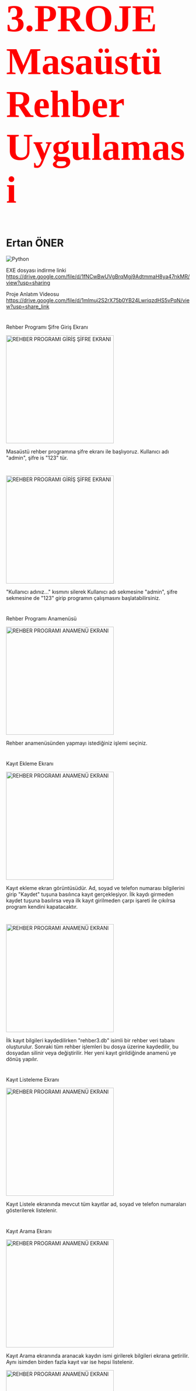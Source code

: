 
<h1 style="color:red; font-family:Times New Roman; font-size:77pt"> 3.PROJE Masaüstü Rehber Uygulamasi </h1>

<h1>Ertan ÖNER </h1>

<img src="https://www.python.org/static/img/python-logo.png" alt="Python"/>

EXE dosyası indirme linki  https://drive.google.com/file/d/1fNCwBwUVgBrqMgj9AdtmmaH8ya47nkMR/view?usp=sharing                

Proje Anlatım Videosu   https://drive.google.com/file/d/1mlmuj2S2rX75b0YB24LwriqzdHS5vPqN/view?usp=share_link 


<h1></h1>

Rehber Programı Şifre Giriş Ekranı 

<img width="295" alt="REHBER PROGRAMI GİRİŞ ŞİFRE EKRANI" src="https://github.com/ertanoner/Proje-3-Masaustu-Rehber-Uygulamasi/assets/161921025/a94562d7-e833-4a99-b81d-597e6a14aa1f">
  


Masaüstü rehber programına şifre ekranı ile başlıyoruz. Kullanıcı adı "admin", şifre is "123" tür. 

<h1></h1>

<img width="295" alt="REHBER PROGRAMI GİRİŞ ŞİFRE EKRANI" src="https://github.com/ertanoner/Proje-3-Masaustu-Rehber-Uygulamasi/assets/161921025/78bd10f1-1001-40ca-97ce-6debd3db7f5d">


"Kullanıcı adınız..." kısmını silerek Kullanıcı adı sekmesine "admin", şifre sekmesine de "123" girip programın çalışmasını başlatabilirsiniz.

<h1></h1>

Rehber Programı Anamenüsü

<img width="295" alt="REHBER PROGRAMI ANAMENÜ EKRANI" src="https://github.com/ertanoner/Proje-3-Masaustu-Rehber-Uygulamasi/assets/161921025/df37998c-bd98-47d2-ae2d-73b22b6ad5fc">


Rehber anamenüsünden yapmayı istediğiniz işlemi seçiniz.

<h1></h1>

Kayıt Ekleme Ekranı

<img width="295" alt="REHBER PROGRAMI ANAMENÜ EKRANI" src="https://github.com/ertanoner/Proje-3-Masaustu-Rehber-Uygulamasi/assets/161921025/31210295-bc24-4c91-8b70-f31c949a142a">


Kayıt ekleme ekran görüntüsüdür. Ad, soyad ve telefon numarası bilgilerini girip "Kaydet" tuşuna basılınca kayıt gerçekleşiyor. İlk kaydı girmeden kaydet tuşuna basılırsa veya ilk kayıt girilmeden çarpı işareti ile çıkılrsa program kendini kapatacaktır.

<h1></h1>

<img width="295" alt="REHBER PROGRAMI ANAMENÜ EKRANI" src="https://github.com/ertanoner/Proje-3-Masaustu-Rehber-Uygulamasi/assets/161921025/f95953a3-9fcd-4032-800d-4bdcd2a83786">


İlk kayıt bilgileri kaydedilirken "rehber3.db" isimli bir rehber veri tabanı oluşturulur. Sonraki tüm rehber işlemleri bu dosya üzerine kaydedilir, bu dosyadan silinir veya değiştirilir. Her yeni kayıt girildiğinde anamenü ye dönüş yapılır.

<h1></h1>

Kayıt Listeleme Ekranı

<img width="295" alt="REHBER PROGRAMI ANAMENÜ EKRANI" src="https://github.com/ertanoner/Proje-3-Masaustu-Rehber-Uygulamasi/assets/161921025/7f22d239-4ab3-448f-8930-2fea8d191fd3">


Kayıt Listele ekranında mevcut tüm kayıtlar ad, soyad ve telefon numaraları gösterilerek listelenir.

<h1></h1>

Kayıt Arama Ekranı

<img width="295" alt="REHBER PROGRAMI ANAMENÜ EKRANI" src="https://github.com/ertanoner/Proje-3-Masaustu-Rehber-Uygulamasi/assets/161921025/dc959be7-8c90-45d5-a344-fb7d74098cfc">


Kayıt Arama ekranında aranacak kaydın ismi girilerek bilgileri ekrana getirilir. Aynı isimden birden fazla kayıt var ise hepsi listelenir.

<img width="295" alt="REHBER PROGRAMI ANAMENÜ EKRANI" src="https://github.com/ertanoner/Proje-3-Masaustu-Rehber-Uygulamasi/assets/161921025/21d3999c-fef7-4613-8289-c98674fa6cdd">

<h1></h1>

Kayıt Silme Ekranı

<img width="295" alt="REHBER PROGRAMI ANAMENÜ EKRANI" src="https://github.com/ertanoner/Proje-3-Masaustu-Rehber-Uygulamasi/assets/161921025/722d03ea-75fc-4511-ab17-9507471bef3d">


Kaydı silinecek kişinin ismi yazılıp verileri ekrana getirilir. Aynı isimde birden fazla kişi varsa tümü listelenir, kişiye özel id numarası da listelemede bulunur. Aynı isimden silinecek doğru kişinin id numarası girilip sil butonuna basılır.

<img width="295" alt="REHBER PROGRAMI ANAMENÜ EKRANI" src="https://github.com/ertanoner/Proje-3-Masaustu-Rehber-Uygulamasi/assets/161921025/2c4ac10f-3215-435a-b227-2052f4a657b6">

<h1></h1>


